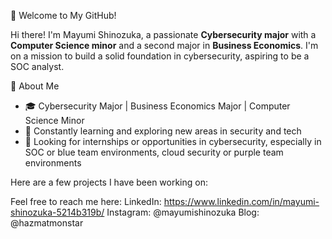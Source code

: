 👋 Welcome to My GitHub!

Hi there! I'm Mayumi Shinozuka, a passionate **Cybersecurity major** with a **Computer Science minor** and a second major in **Business Economics**. I'm on a mission to build a solid foundation in cybersecurity, aspiring to be a SOC analyst.

🔐 About Me

- 🎓 Cybersecurity Major | Business Economics Major | Computer Science Minor 
- 🧠 Constantly learning and exploring new areas in security and tech  
- 📍 Looking for internships or opportunities in cybersecurity, especially in SOC or blue team environments, cloud security or purple team environments

Here are a few projects I have been working on: 

Feel free to reach me here:
LinkedIn: https://www.linkedin.com/in/mayumi-shinozuka-5214b319b/
Instagram: @mayumishinozuka
Blog: @hazmatmonstar

<!--
**hazmatmonstarrr/hazmatmonstarrr** is a ✨ _special_ ✨ repository because its `README.md` (this file) appears on your GitHub profile.

Here are some ideas to get you started:

- 🔭 I’m currently working on ...
- 🌱 I’m currently learning ...
- 👯 I’m looking to collaborate on ...
- 🤔 I’m looking for help with ...
- 💬 Ask me about ...
- 📫 How to reach me: ...
- 😄 Pronouns: ...
- ⚡ Fun fact: ...
-->
